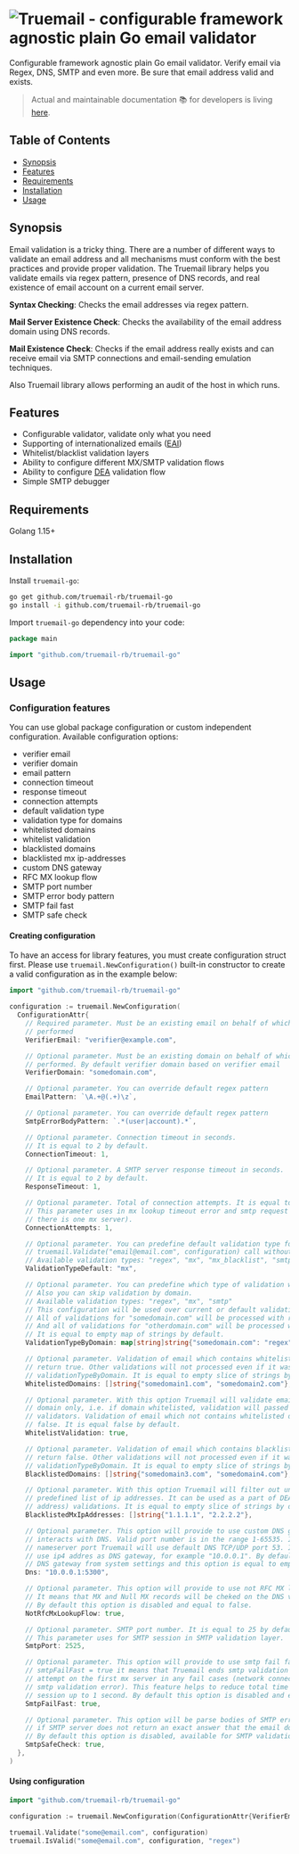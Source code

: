 # ![Truemail - configurable framework agnostic plain Go email validator](https://truemail-rb.org/assets/images/truemail_logo.png)

Configurable framework agnostic plain Go email validator. Verify email via Regex, DNS, SMTP and even more. Be sure that email address valid and exists.

> Actual and maintainable documentation :books: for developers is living [here](https://truemail-rb.org/truemail-go).

## Table of Contents

- [Synopsis](#synopsis)
- [Features](#features)
- [Requirements](#requirements)
- [Installation](#installation)
- [Usage](#usage)

## Synopsis

Email validation is a tricky thing. There are a number of different ways to validate an email address and all mechanisms must conform with the best practices and provide proper validation. The Truemail library helps you validate emails via regex pattern, presence of DNS records, and real existence of email account on a current email server.

**Syntax Checking**: Checks the email addresses via regex pattern.

**Mail Server Existence Check**: Checks the availability of the email address domain using DNS records.

**Mail Existence Check**: Checks if the email address really exists and can receive email via SMTP connections and email-sending emulation techniques.

Also Truemail library allows performing an audit of the host in which runs.

## Features

- Configurable validator, validate only what you need
- Supporting of internationalized emails ([EAI](https://en.wikipedia.org/wiki/Email_address#Internationalization))
- Whitelist/blacklist validation layers
- Ability to configure different MX/SMTP validation flows
- Ability to configure [DEA](https://en.wikipedia.org/wiki/Disposable_email_address) validation flow
- Simple SMTP debugger

## Requirements

Golang 1.15+

## Installation

Install `truemail-go`:

```bash
go get github.com/truemail-rb/truemail-go
go install -i github.com/truemail-rb/truemail-go
```

Import `truemail-go` dependency into your code:

```go
package main

import "github.com/truemail-rb/truemail-go"
```

## Usage

### Configuration features

You can use global package configuration or custom independent configuration. Available configuration options:

- verifier email
- verifier domain
- email pattern
- connection timeout
- response timeout
- connection attempts
- default validation type
- validation type for domains
- whitelisted domains
- whitelist validation
- blacklisted domains
- blacklisted mx ip-addresses
- custom DNS gateway
- RFC MX lookup flow
- SMTP port number
- SMTP error body pattern
- SMTP fail fast
- SMTP safe check

#### Creating configuration

To have an access for library features, you must create configuration struct first. Please use `truemail.NewConfiguration()` built-in constructor to create a valid configuration as in the example below:

```go
import "github.com/truemail-rb/truemail-go"

configuration := truemail.NewConfiguration(
  ConfigurationAttr{
    // Required parameter. Must be an existing email on behalf of which verification will be
    // performed
    VerifierEmail: "verifier@example.com",

    // Optional parameter. Must be an existing domain on behalf of which verification will be
    // performed. By default verifier domain based on verifier email
    VerifierDomain: "somedomain.com",

    // Optional parameter. You can override default regex pattern
    EmailPattern: `\A.+@(.+)\z`,

    // Optional parameter. You can override default regex pattern
    SmtpErrorBodyPattern: `.*(user|account).*`,

    // Optional parameter. Connection timeout in seconds.
    // It is equal to 2 by default.
    ConnectionTimeout: 1,

    // Optional parameter. A SMTP server response timeout in seconds.
    // It is equal to 2 by default.
    ResponseTimeout: 1,

    // Optional parameter. Total of connection attempts. It is equal to 2 by default.
    // This parameter uses in mx lookup timeout error and smtp request (for cases when
    // there is one mx server).
    ConnectionAttempts: 1,

    // Optional parameter. You can predefine default validation type for
    // truemail.Validate("email@email.com", configuration) call without type-parameter
    // Available validation types: "regex", "mx", "mx_blacklist", "smtp"
    ValidationTypeDefault: "mx",

    // Optional parameter. You can predefine which type of validation will be used for domains.
    // Also you can skip validation by domain.
    // Available validation types: "regex", "mx", "smtp"
    // This configuration will be used over current or default validation type parameter
    // All of validations for "somedomain.com" will be processed with regex validation only.
    // And all of validations for "otherdomain.com" will be processed with mx validation only.
    // It is equal to empty map of strings by default.
    ValidationTypeByDomain: map[string]string{"somedomain.com": "regex", "otherdomain.com": "mx"},

    // Optional parameter. Validation of email which contains whitelisted domain always will
    // return true. Other validations will not processed even if it was defined in
    // validationTypeByDomain. It is equal to empty slice of strings by default.
    WhitelistedDomains: []string{"somedomain1.com", "somedomain2.com"},

    // Optional parameter. With this option Truemail will validate email which contains whitelisted
    // domain only, i.e. if domain whitelisted, validation will passed to Regex, MX or SMTP
    // validators. Validation of email which not contains whitelisted domain always will return
    // false. It is equal false by default.
    WhitelistValidation: true,

    // Optional parameter. Validation of email which contains blacklisted domain always will
    // return false. Other validations will not processed even if it was defined in
    // validationTypeByDomain. It is equal to empty slice of strings by default.
    BlacklistedDomains: []string{"somedomain3.com", "somedomain4.com"},

    // Optional parameter. With this option Truemail will filter out unwanted mx servers via
    // predefined list of ip addresses. It can be used as a part of DEA (disposable email
    // address) validations. It is equal to empty slice of strings by default.
    BlacklistedMxIpAddresses: []string{"1.1.1.1", "2.2.2.2"},

    // Optional parameter. This option will provide to use custom DNS gateway when Truemail
    // interacts with DNS. Valid port number is in the range 1-65535. If you won't specify
    // nameserver port Truemail will use default DNS TCP/UDP port 53. It means that you can
    // use ip4 addres as DNS gateway, for example "10.0.0.1". By default Truemail uses
    // DNS gateway from system settings and this option is equal to empty string.
    Dns: "10.0.0.1:5300",

    // Optional parameter. This option will provide to use not RFC MX lookup flow.
    // It means that MX and Null MX records will be cheked on the DNS validation layer only.
    // By default this option is disabled and equal to false.
    NotRfcMxLookupFlow: true,

    // Optional parameter. SMTP port number. It is equal to 25 by default.
    // This parameter uses for SMTP session in SMTP validation layer.
    SmtpPort: 2525,

    // Optional parameter. This option will provide to use smtp fail fast behaviour. When
    // smtpFailFast = true it means that Truemail ends smtp validation session after first
    // attempt on the first mx server in any fail cases (network connection/timeout error,
    // smtp validation error). This feature helps to reduce total time of SMTP validation
    // session up to 1 second. By default this option is disabled and equal to false.
    SmtpFailFast: true,

    // Optional parameter. This option will be parse bodies of SMTP errors. It will be helpful
    // if SMTP server does not return an exact answer that the email does not exist
    // By default this option is disabled, available for SMTP validation only.
    SmtpSafeCheck: true,
  },
)
```

#### Using configuration

```go
import "github.com/truemail-rb/truemail-go"

configuration := truemail.NewConfiguration(ConfigurationAttr{VerifierEmail: "verifier@example.com"})

truemail.Validate("some@email.com", configuration)
truemail.IsValid("some@email.com", configuration, "regex")
```
